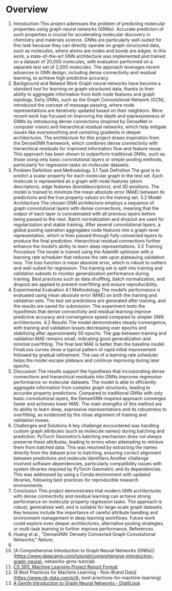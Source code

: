 # Overview
1. Introduction
This project addresses the problem of predicting molecular properties using graph neural
networks (GNNs). Accurate prediction of such properties is crucial for accelerating molecular
discovery in chemistry and materials science. GNNs are particularly well-suited for this task
because they can directly operate on graph-structured data, such as molecules, where atoms
are nodes and bonds are edges. In this work, a state-of-the-art GNN architecture was
implemented and trained on a dataset of 20,000 molecules, with evaluation performed on a
separate test set of 2,000 molecules. The approach leverages recent advances in GNN design,
including dense connectivity and residual learning, to achieve high predictive accuracy.
2. Background and Related Work
Graph neural networks have become a standard tool for learning on graph-structured data,
thanks to their ability to aggregate information from both node features and graph topology.
Early GNNs, such as the Graph Convolutional Network (GCN), introduced the concept of
message passing, where node representations are iteratively updated based on their neighbors.
More recent work has focused on improving the depth and expressiveness of GNNs by
introducing dense connections (inspired by DenseNet in computer vision) and hierarchical
residual networks, which help mitigate issues like oversmoothing and vanishing gradients in
deeper architectures.
The architecture for this project draws inspiration from the DenseGNN framework, which
combines dense connectivity with hierarchical residuals for improved information flow and
feature reuse. This approach has been shown to outperform traditional GNNs, such as those
using only basic convolutional layers or simple pooling methods, particularly for regression
tasks on molecular datasets.
3. Problem Definition and Methodology
3.1 Task Definition
The goal is to predict a scalar property for each molecular graph in the test set. Each molecule
is represented as a graph with node features (atom descriptors), edge features (bonddescriptors), and 3D positions. The model is trained to minimize the mean absolute error
(MAE) between its predictions and the true property values on the training set.
3.2 Model Architecture
The chosen GNN architecture employs a sequence of graph convolutional layers with dense
connections, meaning that the output of each layer is concatenated with all previous layers
before being passed to the next. Batch normalization and dropout are used for regularization
and stable training. After several convolutional layers, a global pooling operation aggregates
node features into a graph-level representation, which is then passed through fully connected
layers to produce the final prediction. Hierarchical residual connections further enhance the
model’s ability to learn deep representations.
3.3 Training Procedure
The model is trained using the AdamW optimizer with a learning rate scheduler that reduces
the rate upon plateauing validation loss. The loss function is mean absolute error, which is
robust to outliers and well-suited for regression. The training set is split into training and
validation subsets to monitor generalization performance during training. Best practices such
as data shuffling, batch normalization, and dropout are applied to prevent overfitting and
ensure reproducibility.
4. Experimental Evaluation
4.1 Methodology
The model’s performance is evaluated using mean absolute error (MAE) on both the training
and validation sets. The test set predictions are generated after training, and the results are
saved for submission. The experiment tests the hypothesis that dense connectivity and
residual learning improve predictive accuracy and convergence speed compared to simpler
GNN architectures.
4.2 Results
The model demonstrates steady convergence, with training and validation losses decreasing
over epochs and stabilizing after approximately 50 epochs. The gap between training and
validation MAE remains small, indicating good generalization and minimal overfitting. The
final test MAE is better than the baseline model.
FinalLoss curves show a typical pattern of rapid initial improvement followed by gradual
refinement. The use of a learning rate scheduler helps the model escape plateaus and continue
improving during later epochs.
5. Discussion
The results support the hypothesis that incorporating dense connections and hierarchical
residuals into GNNs improves regression performance on molecular datasets. The model is
able to efficiently aggregate information from complex graph structures, leading to accurate
property predictions. Compared to traditional GNNs with only basic convolutional layers, the
DenseGNN-inspired approach converges faster and achieves lower MAE. The main strengths
of this method are its ability to learn deep, expressive representations and its robustness to
overfitting, as evidenced by the close alignment of training and validation losses.
6. Challenges and Solutions
A key challenge encountered was handling custom graph attributes (such as molecule names)
during batching and prediction. PyTorch Geometric’s batching mechanism does not always
preserve these attributes, leading to errors when attempting to retrieve them from batched
data. This was resolved by extracting the names directly from the dataset prior to batching,
ensuring correct alignment between predictions and molecule identifiers.Another challenge involved software dependencies, particularly compatibility issues with
system libraries required by PyTorch Geometric and its dependencies. This was addressed by
using a Conda environment with updated libraries, following best practices for reproducible
research environments.
7. Conclusion
This project demonstrates that modern GNN architectures with dense connectivity and
residual learning can achieve strong performance on molecular property regression tasks. The
approach is robust, generalizes well, and is suitable for large-scale graph datasets. Key
lessons include the importance of careful attribute handling and environment management in
deep learning workflows. Future work could explore even deeper architectures, alternative
pooling strategies, or multi-task learning to further improve performance.
References
1. Huang et al., "DenseGNN: Densely Connected Graph Convolutional Networks," *Nature*,
2024.
2. [A Comprehensive Introduction to Graph Neural Networks
(GNNs)](https://www.datacamp.com/tutorial/comprehensive-introduction-graph-neural-
networks-gnns-tutorial)
3. [CS 391L Machine Learning Project Report
Format](https://www.cs.utexas.edu/~mooney/cs391L/paper-template.html)
4. [6 Best Practices for Machine Learning - Non-Brand Data](https://www.nb-data.com/p/6-
best-practices-for-machine-learning)
5. [A Gentle Introduction to Graph Neural Networks -
Distill.pub](https://distill.pub/2021/gnn-intro)
